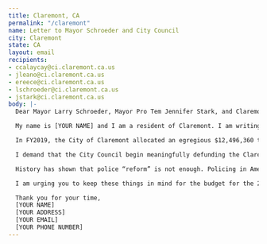 ```yaml
---
title: Claremont, CA
permalink: "/claremont"
name: Letter to Mayor Schroeder and City Council
city: Claremont
state: CA
layout: email
recipients:
- ccalaycay@ci.claremont.ca.us
- jleano@ci.claremont.ca.us
- ereece@ci.claremont.ca.us
- lschroeder@ci.claremont.ca.us
- jstark@ci.claremont.ca.us
body: |-
  Dear Mayor Larry Schroeder, Mayor Pro Tem Jennifer Stark, and Claremont City Council members,

  My name is [YOUR NAME] and I am a resident of Claremont. I am writing to demand that the Claremont City Council adopt a city budget that prioritizes community well-being, and redirects funding away from the police.

  In FY2019, the City of Claremont allocated an egregious $12,496,360 to our police department. Next year, there will likely be deficits as a result of the pandemic. The city may recoup these funds by decreasing the police budget.

  I demand that the City Council begin meaningfully defunding the Claremont Police Department and re-allocate those funds to programs proven to more effectively promote a safe and equitable community. We need funding for community-based mental health services, substance abuse treatment services, and affordable housing programs. Police officers should not need to be the first resource for every crisis. I demand a budget that reflects the actual needs of Claremont residents.

  History has shown that police “reform” is not enough. Policing in America was developed to protect the institution of slavery. More money and training programs will not only not fix our current system, they will cause future lives to be lost to police brutality. We must take a hard look at the way the current system in place fails to serve-and in fact actively harms-our community, and come together to reimagine the role of police in our city.

  I am urging you to keep these things in mind for the budget for the 2020-2021 fiscal year and to invest in the people, not the police.

  Thank you for your time,
  [YOUR NAME]
  [YOUR ADDRESS]
  [YOUR EMAIL]
  [YOUR PHONE NUMBER]
---
```


